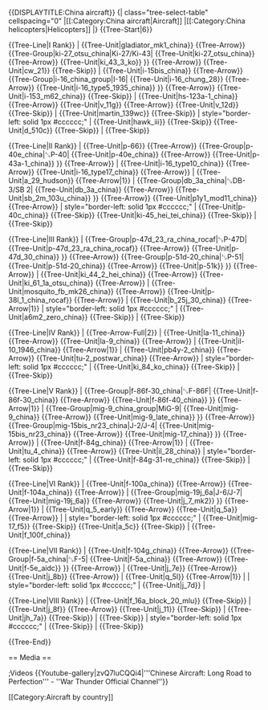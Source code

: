 {{DISPLAYTITLE:China aircraft}}
{| class="tree-select-table" cellspacing="0"
|[[:Category:China aircraft|Aircraft]]
|[[:Category:China helicopters|Helicopters]]
|}
{{Tree-Start|6}}

{{Tree-Line|I Rank}}
|
{{Tree-Unit|gladiator_mk1_china}}
{{Tree-Arrow}}
{{Tree-Group|ki-27_otsu_china|Ki-27/Ki-43|
  {{Tree-Unit|ki-27_otsu_china}}
{{Tree-Arrow}}
{{Tree-Unit|ki_43_3_ko}}
}}
{{Tree-Arrow}}
{{Tree-Unit|cw_21}}
{{Tree-Skip}}
|
{{Tree-Unit|i-15bis_china}}
{{Tree-Arrow}}
{{Tree-Group|i-16_china_group|I-16|
  {{Tree-Unit|i-16_chung_28}}
{{Tree-Arrow}}
{{Tree-Unit|i-16_type5_1935_china}}
}}
{{Tree-Arrow}}
{{Tree-Unit|i-153_m62_china}}
{{Tree-Skip}}
|
{{Tree-Unit|hs-123a-1_china}}
{{Tree-Arrow}}
{{Tree-Unit|v_11g}}
{{Tree-Arrow}}
{{Tree-Unit|v_12d}}
{{Tree-Skip}}
|
{{Tree-Unit|martin_139wc}}
{{Tree-Skip}}
| style="border-left: solid 1px #cccccc;" |
{{Tree-Unit|hawk_iii}}
{{Tree-Skip}}
{{Tree-Unit|d_510c}}
{{Tree-Skip}}
|
{{Tree-Skip}}

{{Tree-Line|II Rank}}
|
{{Tree-Unit|p-66}}
{{Tree-Arrow}}
{{Tree-Group|p-40e_china|␗P-40|
  {{Tree-Unit|p-40e_china}}
{{Tree-Arrow}}
{{Tree-Unit|p-43a-1_china}}
}}
{{Tree-Arrow}}
|
{{Tree-Unit|i-16_type10_china}}
{{Tree-Arrow}}
{{Tree-Unit|i-16_type17_china}}
{{Tree-Arrow}}
|
{{Tree-Unit|a_29_hudson}}
{{Tree-Arrow|1}}
|
{{Tree-Group|db_3a_china|␗DB-3/SB 2|
  {{Tree-Unit|db_3a_china}}
{{Tree-Arrow}}
{{Tree-Unit|sb_2m_103u_china}}
}}
{{Tree-Arrow}}
{{Tree-Unit|p1y1_mod11_china}}
{{Tree-Arrow}}
| style="border-left: solid 1px #cccccc;" |
{{Tree-Unit|p-40c_china}}
{{Tree-Skip}}
{{Tree-Unit|ki-45_hei_tei_china}}
{{Tree-Skip}}
|
{{Tree-Skip}}

{{Tree-Line|III Rank}}
|
{{Tree-Group|p-47d_23_ra_china_rocaf|␗P-47D|
  {{Tree-Unit|p-47d_23_ra_china_rocaf}}
{{Tree-Arrow}}
{{Tree-Unit|p-47d_30_china}}
}}
{{Tree-Arrow}}
{{Tree-Group|p-51d-20_china|␗P-51|
  {{Tree-Unit|p-51d-20_china}}
{{Tree-Arrow}}
{{Tree-Unit|p-51k}}
}}
{{Tree-Arrow}}
|
{{Tree-Unit|ki_44_2_hei_china}}
{{Tree-Arrow}}
{{Tree-Unit|ki_61_1a_otsu_china}}
{{Tree-Arrow}}
|
{{Tree-Unit|mosquito_fb_mk26_china}}
{{Tree-Arrow}}
{{Tree-Unit|p-38l_1_china_rocaf}}
{{Tree-Arrow}}
|
{{Tree-Unit|b_25j_30_china}}
{{Tree-Arrow|1}}
| style="border-left: solid 1px #cccccc;" |
{{Tree-Unit|a6m2_zero_china}}
{{Tree-Skip}}
|
{{Tree-Skip}}

{{Tree-Line|IV Rank}}
|
{{Tree-Arrow-Full|2}}
|
{{Tree-Unit|la-11_china}}
{{Tree-Arrow}}
{{Tree-Unit|la-9_china}}
{{Tree-Arrow}}
|
{{Tree-Unit|il-10_1946_china}}
{{Tree-Arrow|1}}
|
{{Tree-Unit|pb4y-2_china}}
{{Tree-Arrow}}
{{Tree-Unit|tu-2_postwar_china}}
{{Tree-Arrow}}
| style="border-left: solid 1px #cccccc;" |
{{Tree-Unit|ki_84_ko_china}}
{{Tree-Skip}}
|
{{Tree-Skip}}

{{Tree-Line|V Rank}}
|
{{Tree-Group|f-86f-30_china|␗F-86F|
  {{Tree-Unit|f-86f-30_china}}
{{Tree-Arrow}}
{{Tree-Unit|f-86f-40_china}}
}}
{{Tree-Arrow|1}}
|
{{Tree-Group|mig-9_china_group|MiG-9|
  {{Tree-Unit|mig-9_china}}
{{Tree-Arrow}}
{{Tree-Unit|mig-9_late_china}}
}}
{{Tree-Arrow}}
{{Tree-Group|mig-15bis_nr23_china|J-2/J-4|
  {{Tree-Unit|mig-15bis_nr23_china}}
{{Tree-Arrow}}
{{Tree-Unit|mig-17_china}}
}}
{{Tree-Arrow}}
|
{{Tree-Unit|f-84g_china}}
{{Tree-Arrow|1}}
|
{{Tree-Unit|tu_4_china}}
{{Tree-Arrow}}
{{Tree-Unit|il_28_china}}
| style="border-left: solid 1px #cccccc;" |
{{Tree-Unit|f-84g-31-re_china}}
{{Tree-Skip}}
|
{{Tree-Skip}}

{{Tree-Line|VI Rank}}
|
{{Tree-Unit|f-100a_china}}
{{Tree-Arrow}}
{{Tree-Unit|f-104a_china}}
{{Tree-Arrow}}
|
{{Tree-Group|mig-19j_6a|J-6/J-7|
  {{Tree-Unit|mig-19j_6a}}
{{Tree-Arrow}}
{{Tree-Unit|j_7_mk2}}
}}
{{Tree-Arrow|1}}
|
{{Tree-Unit|q_5_early}}
{{Tree-Arrow}}
{{Tree-Unit|q_5a}}
{{Tree-Arrow}}
|
| style="border-left: solid 1px #cccccc;" |
{{Tree-Unit|mig-17_f5}}
{{Tree-Skip}}
{{Tree-Unit|a_5c}}
{{Tree-Skip}}
|
{{Tree-Unit|f_100f_china}}

{{Tree-Line|VII Rank}}
|
{{Tree-Unit|f-104g_china}}
{{Tree-Arrow}}
{{Tree-Group|f-5a_china|␗F-5|
  {{Tree-Unit|f-5a_china}}
{{Tree-Arrow}}
{{Tree-Unit|f-5e_aidc}}
}}
{{Tree-Arrow}}
|
{{Tree-Unit|j_7e}}
{{Tree-Arrow}}
{{Tree-Unit|j_8b}}
{{Tree-Arrow}}
|
{{Tree-Unit|q_5l}}
{{Tree-Arrow|1}}
|
| style="border-left: solid 1px #cccccc;" |
{{Tree-Unit|j_7d}}
|

{{Tree-Line|VIII Rank}}
|
{{Tree-Unit|f_16a_block_20_mlu}}
{{Tree-Skip}}
|
{{Tree-Unit|j_8f}}
{{Tree-Arrow}}
{{Tree-Unit|j_11}}
{{Tree-Skip}}
|
{{Tree-Unit|jh_7a}}
{{Tree-Skip}}
|
{{Tree-Skip}}
| style="border-left: solid 1px #cccccc;" |
{{Tree-Skip}}
|
{{Tree-Skip}}

{{Tree-End}}

== Media ==

<!-- ''Excellent additions to the article would be video guides, screenshots from the game, and photos.'' -->

;Videos
{{Youtube-gallery|zvQ7luCQQi4|'''Chinese Aircraft: Long Road to Perfection''' - ''War Thunder Official Channel''}}

[[Category:Aircraft by country]]
